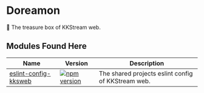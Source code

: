 # Doreamon

🎒 The treasure box of KKStream web.

## Modules Found Here

| Name                                                  | Version                                                                                                                                                     | Description                                        |
| ----------------------------------------------------- | ----------------------------------------------------------------------------------------------------------------------------------------------------------- | -------------------------------------------------- |
| [eslint-config-kksweb](packages/eslint-config-kksweb) | [![npm version](https://img.shields.io/npm/v/@kks-web/eslint-config-kksweb?style=flat-square)](https://www.npmjs.com/package/@kks-web/eslint-config-kksweb) | The shared projects eslint config of KKStream web. |

